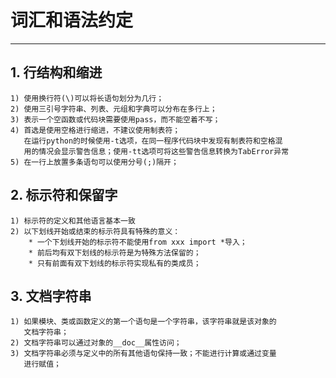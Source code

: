 # **词汇和语法约定**
***

## **1. 行结构和缩进**
    1) 使用换行符(\)可以将长语句划分为几行；
    2) 使用三引号字符串、列表、元组和字典可以分布在多行上；
    3) 表示一个空函数或代码块需要使用pass，而不能空着不写；
    4) 首选是使用空格进行缩进，不建议使用制表符；
       在运行python的时候使用-t选项，在同一程序代码块中发现有制表符和空格混
       用的情况会显示警告信息；使用-tt选项可将这些警告信息转换为TabError异常
    5) 在一行上放置多条语句可以使用分号(;)隔开；

## **2. 标示符和保留字**
    1) 标示符的定义和其他语言基本一致
    2) 以下划线开始或结束的标示符具有特殊的意义：
        * 一个下划线开始的标示符不能使用from xxx import *导入；
        * 前后均有双下划线的标示符是为特殊方法保留的；
        * 只有前面有双下划线的标示符实现私有的类成员；

## **3. 文档字符串**
    1) 如果模块、类或函数定义的第一个语句是一个字符串，该字符串就是该对象的
       文档字符串；
    2) 文档字符串可以通过对象的__doc__属性访问；
    3) 文档字符串必须与定义中的所有其他语句保持一致；不能进行计算或通过变量
       进行赋值；
